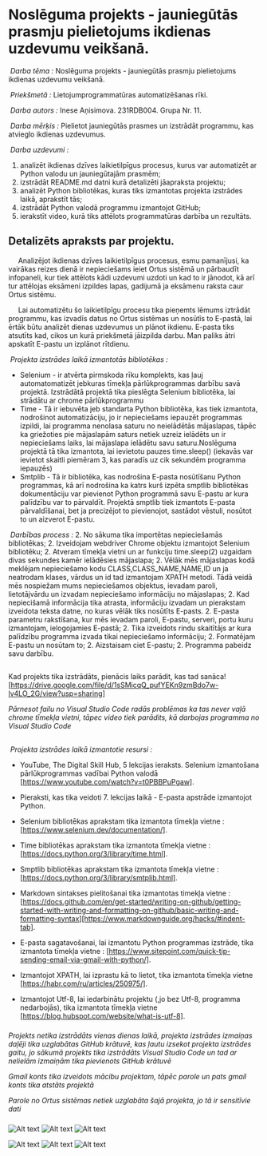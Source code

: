 # Noslēguma projekts - jauniegūtās prasmju pielietojums ikdienas uzdevumu veikšanā.
&nbsp;_Darba tēma :_ Noslēguma projekts - jauniegūtās prasmju pielietojums ikdienas uzdevumu veikšanā.

&nbsp;_Priekšmetā :_ Lietojumprogrammatūras automatizēšanas rīki.

&nbsp;_Darba autors :_ Inese Aņisimova. 231RDB004. Grupa  Nr. 11.

&nbsp;_Darba mērķis :_ Pielietot jauniegūtās prasmes un izstrādāt programmu, kas atvieglo ikdienas uzdevumus.

&nbsp;_Darba uzdevumi :_ 
1. analizēt ikdienas dzīves laikietilpīgus procesus, kurus var automatizēt ar Python valodu un jauniegūtajām prasmēm;
1. izstrādāt README.md datni kurā detalizēti jāapraksta projektu;
1. analizēt Python bibliotēkas, kuras tiks izmantotas projekta izstrādes laikā, aprakstīt tās;
1. izstrādāt Python valodā programmu izmantojot GitHub;
1. ierakstīt video, kurā tiks attēlots programmatūras darbība un rezultāts.

## Detalizēts apraksts par projektu.
&nbsp;&nbsp;&nbsp;&nbsp; Analizējot ikdienas dzīves laikietilpīgus procesus, esmu pamanījusi, ka vairākas reizes dienā ir nepieciešams ieiet Ortus sistēmā un pārbaudīt infopaneli, kur tiek attēlots kādi uzdevumi uzdoti un kad to ir jānodot, kā arī tur attēlojas eksāmeni izpildes lapas, gadijumā ja eksāmenu raksta caur Ortus sistēmu.

&nbsp;&nbsp;&nbsp;&nbsp; Lai automatizētu šo laikietilpīgu procesu tika pieņemts lēmums iztrādāt programmu, kas izvadīs datus no Ortus sistēmas un nosūtīs to E-pastā, lai ērtāk būtu analizēt dienas uzdevumus un plānot ikdienu. E-pasta tiks atsutīts kad, cikos un kurā priekšmetā jāizpilda darbu. Man paliks ātri apskatīt E-pastu un izplānot rītdienu.

&nbsp;_Projekta izstrādes laikā izmantotās bibliotēkas :_ 

* Selenium - ir atvērta pirmskoda rīku komplekts, kas ļauj automatomatizēt jebkuras tīmekļa pārlūkprogrammas darbību savā projektā. Izstrādātā projektā tika pieslēgta Selenium bibliotēka, lai strādātu ar chrome pārlūkprogrammu
* Time - Tā ir iebuvēta jeb standarta Python bibliotēka, kas tiek izmantota, nodrošinot automatizāciju, jo ir nepieciešams iepauzēt programmas izpildi, lai programma nenolasa saturu no neielādētās mājaslapas, tāpēc ka griežoties pie mājaslapām saturs netiek uzreiz ielādēts un ir nepieciešams laiks, lai mājaslapa ielādētu savu saturu.Noslēguma projektā tā tika izmantota, lai ievietotu pauzes time.sleep() (iekavās var ievietot skaitli piemēram 3, kas paradīs uz cik sekundēm programma iepauzēs)
* Smtplib - Tā ir bibliotēka, kas nodrošina E-pasta nosūtīšanu Python programmas, kā arī nodrošina ka katrs kurš izpēta smptlib bibliotēkas dokumentāciju var pievienot Python programmā savu E-pastu ar kura palīdzību var to pārvaldīt. Projektā smptlib tiek izmantots E-pasta pārvaldīšanai, bet ja precizējot to pievienojot, sastādot vēstuli, nosūtot to un aizverot E-pastu.

&nbsp;_Darbības process :_ 
2. No sākuma tika importētas nepieciešamās bibliotēkas;
2. Izveidojam webdriver Chrome objektu izmantojot Selenium bibliotēku;
2. Atveram tīmekļa vietni un ar funkciju time.sleep(2) uzgaidam divas sekundes kamēr ielādēsies mājaslapa;
2. Vēlāk mēs mājaslapas kodā meklējam nepieciešamo kodu CLASS,CLASS_NAME,NAME,ID un ja neatrodam klases, vārdus un id tad izmantojam XPATH metodi. Tādā veidā mēs nospiežam mums nepieciešamos objektus, ievadam paroli, lietotājvārdu un izvadam nepieciešamo informāciju no mājaslapas;
2. Kad nepiecišamā informācija tika atrasta, informāciju izvadam un pierakstam izveidota teksta datne, no kuras vēlāk tiks nosūtīts E-pasts.
2. E-pasta parametru rakstīšana, kur mēs ievadam paroli, E-pastu, serveri, portu kuru izmantojam, ielogojamies E-pastā;
2. Tika izveidots rindu skaitītājs ar kura palīdzību programma izvada tikai nepieciešamo informāciju;
2. Formatējam E-pastu un nosūtam to;
2. Aizstaisam ciet E-pastu;
2. Programma pabeidz savu darbību.
## 
Kad projekts tika izstrādāts, pienācis laiks parādit, kas tad sanāca! [https://drive.google.com/file/d/1sSMicqQ_pufYEKn9zmBdo7w-lv4LO_2G/view?usp=sharing]

_*Pārnesot failu no Visual Studio Code radās problēmas ka tas never vaļā chrome tīmekļa vietni, tāpec video tiek parādits, kā darbojas programma no Visual Studio Code*_

## 
&nbsp;_Projekta izstrādes laikā izmantotie resursi :_ 
* YouTube, The Digital Skill Hub, 5 lekcijas ieraksts. Selenium izmantošana pārlūkprogrammas vadībai Python valodā [https://www.youtube.com/watch?v=t0PBBPuPgaw].

* Pieraksti, kas tika veidoti 7. lekcijas laikā - E-pasta apstrāde izmantojot Python.

* Selenium bibliotēkas aprakstam tika izmantota tīmekļa vietne : [https://www.selenium.dev/documentation/].

* Time bibliotēkas aprakstam tika izmantota tīmekļa vietne : [https://docs.python.org/3/library/time.html].

* Smptlib bibliotēkas aprakstam tika izmantota tīmekļa vietne : [https://docs.python.org/3/library/smtplib.html].

* Markdown sintakses pielitošanai tika izmantotas timekļa vietne : [https://docs.github.com/en/get-started/writing-on-github/getting-started-with-writing-and-formatting-on-github/basic-writing-and-formatting-syntax][https://www.markdownguide.org/hacks/#indent-tab].

* E-pasta sagatavošanai, lai izmantotu Python programmas izstrāde, tika izmantota tīmekļa vietne : [https://www.sitepoint.com/quick-tip-sending-email-via-gmail-with-python/].

* Izmantojot XPATH, lai izprastu kā to lietot, tika izmantota tīmekļa vietne [https://habr.com/ru/articles/250975/].

* Izmantojot Utf-8, lai iedarbinātu projektu (,jo bez Utf-8, programma nedarbojās), tika izmantota tīmekļa vietne [https://blog.hubspot.com/website/what-is-utf-8].

###
_*Projekts netika izstrādāts vienas dienas laikā, projekta izstrādes izmaiņas daļēji tika uzglabātas GitHub krātuvē, kas ļautu izsekot projekta izstrādes gaitu, jo sākumā projekts tika izstrādāts Visual Studio Code un tad ar nelielām izmaiņām tika pievienots GitHub krātuvē*_

_*Gmail konts tika izveidots mācibu projektam, tāpēc parole un pats gmail konts tika atstāts projektā*_

_*Parole no Ortus sistēmas netiek uzglabāta šajā projekta, jo tā ir sensitīvie dati*_

###

![Alt text](image.png)
![Alt text](image-1.png)
![Alt text](image-2.png)

![Alt text](image-3.png)
![Alt text](image-4.png)
![Alt text](image-5.png)